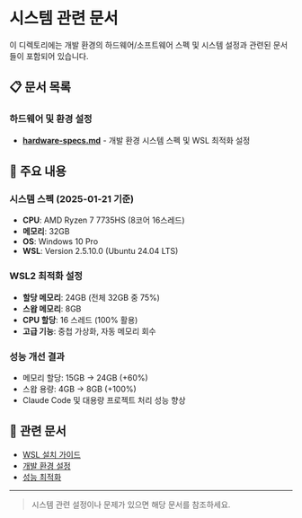 # 시스템 관련 문서

이 디렉토리에는 개발 환경의 하드웨어/소프트웨어 스펙 및 시스템 설정과 관련된 문서들이 포함되어 있습니다.

## 📋 문서 목록

### 하드웨어 및 환경 설정

- **[hardware-specs.md](./hardware-specs.md)** - 개발 환경 시스템 스펙 및 WSL 최적화 설정

## 🎯 주요 내용

### 시스템 스펙 (2025-01-21 기준)

- **CPU**: AMD Ryzen 7 7735HS (8코어 16스레드)
- **메모리**: 32GB
- **OS**: Windows 10 Pro
- **WSL**: Version 2.5.10.0 (Ubuntu 24.04 LTS)

### WSL2 최적화 설정

- **할당 메모리**: 24GB (전체 32GB 중 75%)
- **스왑 메모리**: 8GB
- **CPU 할당**: 16 스레드 (100% 활용)
- **고급 기능**: 중첩 가상화, 자동 메모리 회수

### 성능 개선 결과

- 메모리 할당: 15GB → 24GB (+60%)
- 스왑 용량: 4GB → 8GB (+100%)
- Claude Code 및 대용량 프로젝트 처리 성능 향상

## 🔗 관련 문서

- [WSL 설치 가이드](../guides/setup/)
- [개발 환경 설정](../guides/development/)
- [성능 최적화](../technical/performance/)

---

> 시스템 관련 설정이나 문제가 있으면 해당 문서를 참조하세요.
